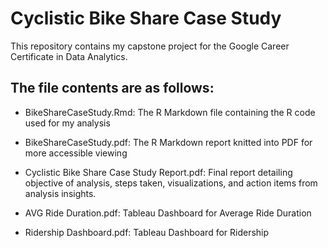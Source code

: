 # Cyclistic Bike Share Case Study

This repository contains my capstone project for the Google Career Certificate in Data Analytics.

## The file contents are as follows:

* BikeShareCaseStudy.Rmd: The R Markdown file containing the R code used for my analysis

* BikeShareCaseStudy.pdf: The R Markdown report knitted into PDF for more accessible viewing

* Cyclistic Bike Share Case Study Report.pdf: Final report detailing objective of analysis, steps taken, visualizations, and action items from analysis insights.

* AVG Ride Duration.pdf: Tableau Dashboard for Average Ride Duration

* Ridership Dashboard.pdf: Tableau Dashboard for Ridership
